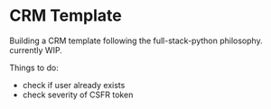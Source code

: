 # CRM Template

Building a CRM template following the full-stack-python philosophy.<br>
currently WIP.

Things to do:<br>
- check if user already exists<br>
- check severity of CSFR token<br>

